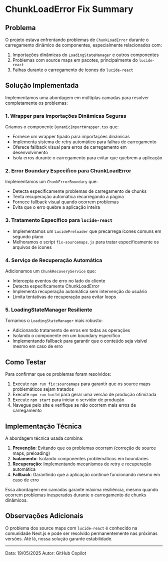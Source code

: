 # ChunkLoadError Fix Summary

## Problema

O projeto estava enfrentando problemas de `ChunkLoadError` durante o carregamento dinâmico de componentes, especialmente relacionados com:

1. Importações dinâmicas do `LoadingStateManager` e outros componentes
2. Problemas com source maps em pacotes, principalmente do `lucide-react`
3. Falhas durante o carregamento de ícones do `lucide-react`

## Solução Implementada

Implementamos uma abordagem em múltiplas camadas para resolver completamente os problemas:

### 1. Wrapper para Importações Dinâmicas Seguras

Criamos o componente `DynamicImportWrapper.tsx` que:
- Fornece um wrapper tipado para importações dinâmicas
- Implementa sistema de retry automático para falhas de carregamento
- Oferece fallback visual para erros de carregamento em desenvolvimento
- Isola erros durante o carregamento para evitar que quebrem a aplicação

### 2. Error Boundary Específico para ChunkLoadError

Implementamos um `ChunkErrorBoundary` que:
- Detecta especificamente problemas de carregamento de chunks
- Tenta recuperação automática recarregando a página
- Fornece fallback visual quando ocorrem problemas
- Evita que o erro quebre a aplicação inteira

### 3. Tratamento Específico para `lucide-react`

- Implementamos um `LucidePreloader` que precarrega ícones comuns em segundo plano
- Melhoramos o script `fix-sourcemaps.js` para tratar especificamente os arquivos de ícones

### 4. Serviço de Recuperação Automática

Adicionamos um `ChunkRecoveryService` que:
- Intercepta eventos de erro no lado do cliente
- Detecta especificamente ChunkLoadError
- Implementa recuperação automática sem intervenção do usuário
- Limita tentativas de recuperação para evitar loops

### 5. LoadingStateManager Resiliente

Tornamos o `LoadingStateManager` mais robusto:
- Adicionando tratamento de erros em todas as operações
- Isolando o componente em um boundary específico
- Implementando fallback para garantir que o conteúdo seja visível mesmo em caso de erro

## Como Testar

Para confirmar que os problemas foram resolvidos:

1. Execute `npm run fix:sourcemaps` para garantir que os source maps problemáticos sejam tratados
2. Execute `npm run build` para gerar uma versão de produção otimizada
3. Execute `npm start` para iniciar o servidor de produção
4. Navegue pelo site e verifique se não ocorrem mais erros de carregamento

## Implementação Técnica

A abordagem técnica usada combina:

1. **Prevenção**: Evitando que os problemas ocorram (correção de source maps, preloading)
2. **Isolamento**: Isolando componentes problemáticos em boundaries
3. **Recuperação**: Implementando mecanismos de retry e recuperação automática
4. **Fallback**: Garantindo que a aplicação continue funcionando mesmo em caso de erro

Essa abordagem em camadas garante máxima resiliência, mesmo quando ocorrem problemas inesperados durante o carregamento de chunks dinâmicos.

## Observações Adicionais

O problema dos source maps com `lucide-react` é conhecido na comunidade Next.js e pode ser resolvido permanentemente nas próximas versões. Até lá, nossa solução garante estabilidade.

---

Data: 19/05/2025
Autor: GitHub Copilot
